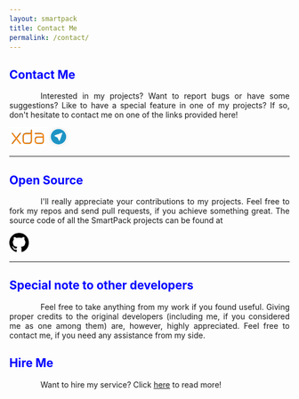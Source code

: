 ```yaml
---
layout: smartpack
title: Contact Me
permalink: /contact/
---
```


<style>
    tab1 { padding-left: 4em; }
</style>

<h2 style="color: blue">Contact Me</h2>

<p style="text-align: justify;"><tab1>Interested in my projects? Want to report bugs or have some suggestions? Like to have a special feature in one of my projects? If so, don't hesitate to contact me on one of the links provided here!</tab1></p>

<p><a href="https://forum.xda-developers.com/member.php?u=7060205" target="_blank"><img src="https://github.com/SmartPack/SmartPack.github.io/blob/master/asset/pic003.png?raw=true" alt="" height="35" /></a> <a href="https://t.me/smartpack_kmanager" target="_blank"><img src="https://github.com/SmartPack/SmartPack.github.io/blob/master/asset/pic006.png?raw=true" alt="" height="35" /></a></p>

<hr>

<h2 style="color: blue">Open Source</h2>

<p style="text-align: justify;"><tab1>I'll really appreciate your contributions to my projects. Feel free to fork my repos and send pull requests, if you achieve something great. The source code of all the SmartPack projects can be found at</tab1></p>

<p><a href="https://github.com/SmartPack/" target="_blank"><img src="https://github.com/SmartPack/SmartPack.github.io/blob/master/asset/pic002.png?raw=true" alt="" height="35" /></a></p>

<hr>

<h2 style="color: blue">Special note to other developers</h2>

<p style="text-align: justify;"><tab1>Feel free to take anything from my work if you found useful. Giving proper credits to the original developers (including me, if you considered me as one among them) are, however, highly appreciated. Feel free to contact me, if you need any assistance from my side.</tab1></p>


<h2 style="color: blue">Hire Me</h2>

<p style="text-align: justify;"><tab1>Want to hire my service? Click <a href="{{ site.github.url }}/hire-me/">here</a> to read more!</tab1></p>
